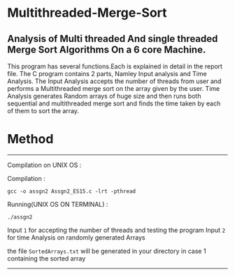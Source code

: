 # Multithreaded-Merge-Sort
## Analysis of Multi threaded And single threaded Merge Sort Algorithms On a 6 core Machine.


This program has several functions.Each is explained in detail in the report file.
The C program contains 2 parts, Namley Input analysis and Time Analysis. 
The Input Analysis accepts the number of threads from user and performs a Multithreaded merge sort on the array given by the user.
Time Analysis generates Random arrays of huge size and then runs both sequential and multithreaded merge sort and finds the time taken by each of them to sort the array.

# Method 
---
Compilation on UNIX OS : 


Compilation : 
```
gcc -o assgn2 Assgn2_ES15.c -lrt -pthread
```

Running(UNIX OS ON TERMINAL) : 

```
./assgn2
```
Input `1` for accepting the number of threads and testing the program 
Input `2` for time Analysis on randomly generated Arrays


the file `SortedArrays.txt` will be generated in your directory in case 1 containing the sorted array

---
